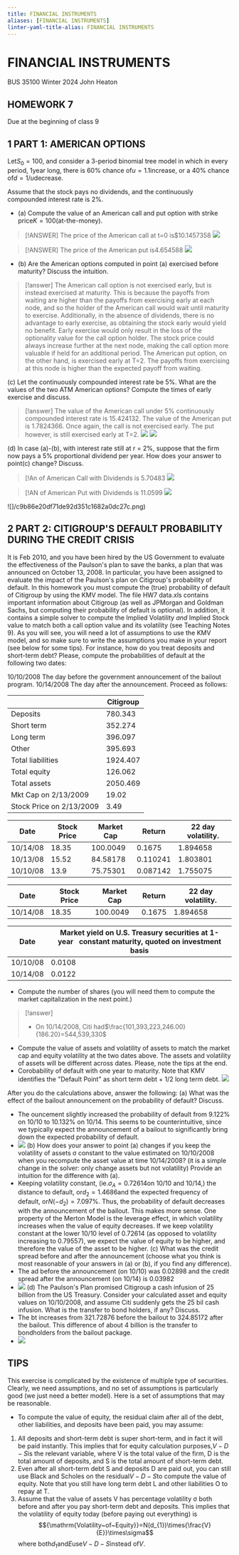 ```yaml
---
title: FINANCIAL INSTRUMENTS
aliases: [FINANCIAL INSTRUMENTS]
linter-yaml-title-alias: FINANCIAL INSTRUMENTS
---
```


# FINANCIAL INSTRUMENTS

BUS 35100 Winter 2024 John Heaton

## HOMEWORK 7

Due at the beginning of class 9

## 1 PART 1: AMERICAN OPTIONS

Let$S_0 = 100$, and consider a 3-period binomial tree model in which in every period, 1year long, there is 60% chance of$u = 1.1$increase, or a 40% chance of$d = 1/u$decrease.

Assume that the stock pays no dividends, and the continuously compounded interest rate is 2%.

- (a) Compute the value of an American call and put option with strike price$K = 100$(at-the-money).

> [!ANSWER]
> The price of the American call at t=0 is$10.1457358
> ![](92cebeb95864bc4a296361c40c2c2e6f.png)

> [!ANSWER]
> The price of the American put is$4.654588$
> ![](ec83b9f05d0ec6266517f834840946f0.png)

>

- (b) Are the American options computed in point (a) exercised before maturity? Discuss the intuition.

> [!answer]
> The American call option is not exercised early, but is instead exercised at maturity. This is because the payoffs from waiting are higher than the payoffs from exercising early at each node, and so the holder of the American call would wait until maturity to exercise. Additionally, in the absence of dividends, there is no advantage to early exercise, as obtaining the stock early would yield no benefit. Early exercise would only result in the loss of the optionality value for the call option holder. The stock price could always increase further at the next node, making the call option more valuable if held for an additional period.
> The American put option, on the other hand, is exercised early at T=2. The payoffs from exercising at this node is higher than the expected payoff from waiting.

(c) Let the continuously compounded interest rate be 5%. What are the values of the two ATM American options? Compute the times of early exercise and discuss.

> [!answer] The value of the American call under 5% continuously compounded interest rate is 15.424132. The value of the American put is 1.7824366. Once again, the call is not exercised early. The put however, is still exercised early at T=2.
> ![](7fec7bdb24c17f02a6b7187d6968379c.png)
> ![](15e0c2b3aa6e65d382d5f7b039fd160f.png)

(d) In case (a)-(b), with interest rate still at r = 2%, suppose that the firm now pays a 5% proportional dividend per year. How does your answer to point(c) change? Discuss.

> [!An of American Call with Dividends is 5.70483
> ![](attachment/f9ef49fd213f16fa6496f725291e2007.png)

> [!AN of American Put with Dividends is 11.0599
> ![](attachment/0475e63afdbf889c5d28d2ef1607dd82.png)
>

![]/c9b86e20df71de92d351c1682a0dc27c.png)

## 2 PART 2: CITIGROUP'S DEFAULT PROBABILITY DURING THE CREDIT CRISIS

It is Feb 2010, and you have been hired by the US Government to evaluate the effectiveness of the Paulson's plan to save the banks, a plan that was announced on October 13, 2008. In particular, you have been assigned to evaluate the impact of the Paulson's plan on Citigroup's probability of default. In this homework you must compute the (true) probability of default of Citigroup by using the KMV model. The file HW7 data.xls contains important information about Citigroup (as well as JPMorgan and Goldman Sachs, but computing their probability of default is optional). In addition, it contains a simple solver to compute the Implied Volatility *and* Implied Stock value to match both a call option value and its volatility (see Teaching Notes 9). As you will see, you will need a lot of assumptions to use the KMV model, and so make sure to write the assumptions you make in your report (see below for some tips). For instance, how do you treat deposits and short-term debt? Please, compute the probabilities of default at the following two dates:

10/10/2008 The day before the government announcement of the bailout program.
10/14/2008 The day after the announcement.
Proceed as follows:

|                          | Citigroup |
| ------------------------ | --------- |
| Deposits                 | 780.343   |
| Short term               | 352.274   |
| Long term                | 396.097   |
| Other                    | 395.693   |
| Total liabilities        | 1924.407  |
| Total equity             | 126.062   |
| Total assets             | 2050.469  |
| Mkt Cap on 2/13/2009     | 19.02     |
| Stock Price on 2/13/2009 | 3.49      |

| Date     | Stock Price | Market Cap | Return   | 22 day volatility. |
| -------- | ----------- | ---------- | -------- | ------------------ |
| 10/14/08 | 18.35       | 100.0049   | 0.1675   | 1.894658           |
| 10/13/08 | 15.52       | 84.58178   | 0.110241 | 1.803801           |
| 10/10/08 | 13.9        | 75.75301   | 0.087142 | 1.755075           |

| Date     | Stock Price | Market Cap | Return | 22 day volatility. |
| -------- | ----------- | ---------- | ------ | ------------------ |
| 10/14/08 | 18.35       | 100.0049   | 0.1675 | 1.894658           |

| Date     | Market yield on U.S. Treasury securities at 1-year   constant maturity, quoted on investment basis |
| -------- | -------------------------------------------------------------------------------------------------- |
| 10/10/08 | 0.0108                                                                                             |
| 10/14/08 | 0.0122                                                                                             |

- Compute the number of shares (you will need them to compute the market capitalization in the next point.)

> [!answer]
> - On 10/14/2008, Citi had$\frac{101,393,223,246.00}{186.20}=544,539,330$

- Compute the value of assets and volatility of assets to match the market cap and equity volatility at the two dates above. The assets and volatility of assets will be different across dates. Please, note the tips at the end.
- Corobability of default with one year to maturity. Note that KMV identifies the "Default Point" as short term debt + 1/2 long term debt.
![](attachment/f38b8d64617760fde019fdc8e395e583.jpeg)

After you do the calculations above, answer the following:
(a) What was the effect of the bailout announcement on the probability of default? Discuss.

- The ouncement slightly increased the probability of default from 9.122% on 10/10 to 10.132% on 10/14. This seems to be counterintuitive, since we typically expect the announcement of a bailout to significantly bring down the expected probability of default.
- ![](attachment/7fe8097bf9c95a2919f0af227b856007.png)
(b) How does your answer to point (a) changes if you keep the volatility of assets σ constant to the value estimated on 10/10/2008 when you recompute the asset value at time 10/14/2008? (it is a simple change in the solver: only change assets but not volatility) Provide an intuition for the difference with (a).
- Keeping volatility constant, (ie.$\sigma_{A}=0.72614$on 10/10 and 10/14,) the distance to default, or$d_{2}=1.4686$and the expected frequency of default, or$N(-d_{2})=7.097\%$. Thus, the probability of default decreases with the announcement of the bailout. This makes more sense. One property of the Merton Model is the leverage effect, in which volatility increases when the value of equity decreases. If we keep volatility constant at the lower 10/10 level of 0.72614 (as opposed to volatility increasing to 0.79557), we expect the value of equity to be higher, and therefore the value of the asset to be higher.
(c) What was the credit spread before and after the announcement (choose what you think is most reasonable of your answers in (a) or (b), if you find any difference).
- The ad before the announcement (on 10/10) was 0.02898 and the credit spread after the announcement (on 10/14) is 0.03982
- ![](attachment/3fdac17bd64dfe392b2f8595a83ade7f.png)
(d) The Paulson's Plan promised Citigroup a cash infusion of 25 billion from the US Treasury. Consider your calculated asset and equity values on 10/10/2008, and assume Citi suddenly gets the 25 bil cash infusion. What is the transfer to bond holders, if any? Discuss.
- The bt increases from 321.72876 before the bailout to 324.85172 after the bailout. This difference of about 4 billion is the transfer to bondholders from the bailout package.
- ![](attachment/d68acb98496df7b7c8a89aac79b2d836.png)
## TIPS

This exercise is complicated by the existence of multiple type of securities. Clearly, we need assumptions, and no set of assumptions is particularly good (we just need a better model). Here is a set of assumptions that may be reasonable.

- To compute the value of equity, the residual claim after all of the debt, other liabilities, and deposits have been paid, you may assume:
1. All deposits and short-term debt is super short-term, and in fact it will be paid instantly. This implies that for equity calculation purposes,$V − D − S$is the relevant variable, where V is the total value of the firm, D is the total amount of deposits, and S is the total amount of short-term debt.
2. Even after all short-term debt S and deposits D are paid out, you can still use Black and Scholes on the residual$V − D − S$to compute the value of equity. Note that you still have long term debt L and other liabilities O to repay at T.
3. Assume that the value of assets V has percentage volatility σ both before and after you pay short-term debt and deposits. This implies that the volatility of equity today (before paying out everything) is
$${\mathrm{Volatility~of~Equity}}=N(d_{1})\times{\frac{V}{E}}\times\sigma$$
where both$d_1$and$E$use$V − D − S$instead of$V$.